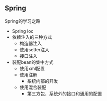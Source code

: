 ## Spring  
Spring的学习之路
  
* Spring Ioc    
* 依赖注入的三种方式   
    * 构造器注入
    * 使用setter注入
    * 接口注入
* 装配bean的集中方式    
    * 使用xml配置
    * 使用注解
        * 系统内部的开发
    * 使用混合装配
        * 第三方包，系统外的接口和通用的配置  
        
